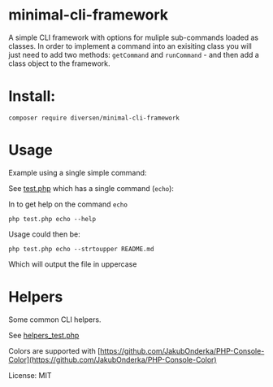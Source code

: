 # minimal-cli-framework

A simple CLI framework with options for muliple sub-commands
loaded as classes. In order to implement a command into an
exisiting class you will just need to add two methods: `getCommand` and
`runCommand` - and then add a class object to the framework.

# Install:

    composer require diversen/minimal-cli-framework

# Usage

Example using a single simple command: 

See [test.php](test.php) which has a single command (`echo`):

In to get help on the command `echo`

    php test.php echo --help

Usage could then be: 

    php test.php echo --strtoupper README.md

Which will output the file in uppercase

# Helpers

Some common CLI helpers. 

See [helpers_test.php](helpers_test.php)

Colors are supported with [https://github.com/JakubOnderka/PHP-Console-Color](https://github.com/JakubOnderka/PHP-Console-Color)

License: MIT

